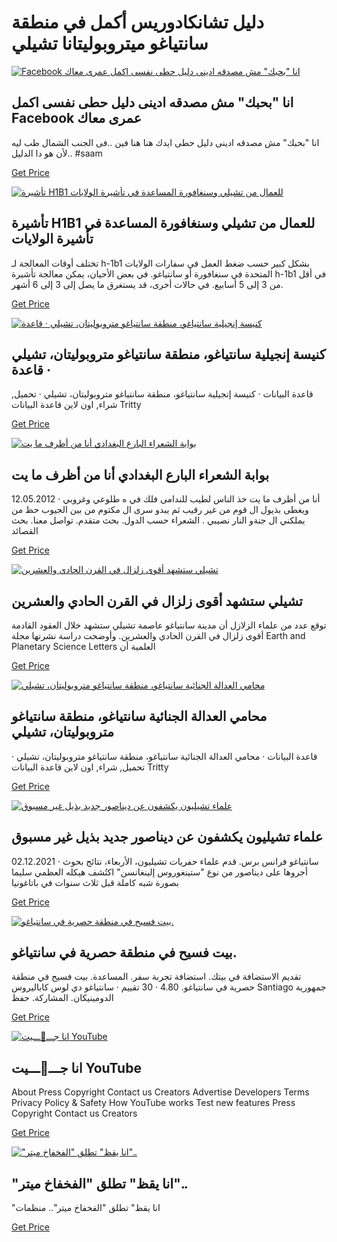 # دليل تشانكادوريس أكمل في منطقة سانتياغو ميتروبوليتانا تشيلي
<a href="https://mnn.zoosnet.net/LR/Chatpre.aspx?id=MNN94995150&p=https://vbl.co.za/" target="_blank">![‫انا "بحبك" مش مصدقه ادينى دليل حطى نفسى اكمل عمرى معاك Facebook‬](https://raw.githubusercontent.com/gcmcrusher/imgs/main/292.jpg)</a>
## ‫انا "بحبك" مش مصدقه ادينى دليل حطى نفسى اكمل عمرى معاك Facebook‬
انا "بحبك" مش مصدقه ادينى دليل حطى ايدك هنا هنا فين ..فى الجنب الشمال طب ليه ..لأن هو دا الدليل #saam
<a href="https://mnn.zoosnet.net/LR/Chatpre.aspx?id=MNN94995150&p=https://vbl.co.za/" target="_blank">Get Price</a>
<a href="https://mnn.zoosnet.net/LR/Chatpre.aspx?id=MNN94995150&p=https://vbl.co.za/" target="_blank">![تأشيرة H1B1 للعمال من تشيلي وسنغافورة المساعدة في تأشيرة الولايات ](https://raw.githubusercontent.com/gcmcrusher/imgs/main/395.jpg)</a>
## تأشيرة H1B1 للعمال من تشيلي وسنغافورة المساعدة في تأشيرة الولايات 
تختلف أوقات المعالجة لـ h-1b1 بشكل كبير حسب ضغط العمل في سفارات الولايات المتحدة في سنغافورة أو سانتياغو. في بعض الأحيان، يمكن معالجة تأشيرة h-1b1 في أقل من 3 إلى 5 أسابيع. في حالات أخرى، قد يستغرق ما يصل إلى 3 إلى 6 أشهر.
<a href="https://mnn.zoosnet.net/LR/Chatpre.aspx?id=MNN94995150&p=https://vbl.co.za/" target="_blank">Get Price</a>
<a href="https://mnn.zoosnet.net/LR/Chatpre.aspx?id=MNN94995150&p=https://vbl.co.za/" target="_blank">![كنيسة إنجيلية سانتياغو، منطقة سانتياغو متروبوليتان، تشيلي · قاعدة ](https://raw.githubusercontent.com/gcmcrusher/imgs/main/240.jpg)</a>
## كنيسة إنجيلية سانتياغو، منطقة سانتياغو متروبوليتان، تشيلي · قاعدة 
قاعدة البيانات · كنيسة إنجيلية سانتياغو، منطقة سانتياغو متروبوليتان، تشيلي · تحميل, شراء, اون لاين قاعدة البيانات Tritty
<a href="https://mnn.zoosnet.net/LR/Chatpre.aspx?id=MNN94995150&p=https://vbl.co.za/" target="_blank">Get Price</a>
<a href="https://mnn.zoosnet.net/LR/Chatpre.aspx?id=MNN94995150&p=https://vbl.co.za/" target="_blank">![بوابة الشعراء البارع البغدادي أنا من أظرف ما يت](https://raw.githubusercontent.com/gcmcrusher/imgs/main/614.jpg)</a>
## بوابة الشعراء البارع البغدادي أنا من أظرف ما يت
12.05.2012 · أنا من أظرف ما يت خذ الناس لطيب للندامى فلك في ه طلوعي وغروبي ويغطى بذيول ال قوم من غير رقيب ثم يبدو سرى ال مكتوم من بين الجيوب حظ من يملكني ال جنةو النار نصيبي . الشعراء حسب الدول. بحث متقدم. تواصل معنا. بحث القصائد 
<a href="https://mnn.zoosnet.net/LR/Chatpre.aspx?id=MNN94995150&p=https://vbl.co.za/" target="_blank">Get Price</a>
<a href="https://mnn.zoosnet.net/LR/Chatpre.aspx?id=MNN94995150&p=https://vbl.co.za/" target="_blank">![تشيلي ستشهد أقوى زلزال في القرن الحادي والعشرين](https://raw.githubusercontent.com/gcmcrusher/imgs/main/300.jpg)</a>
## تشيلي ستشهد أقوى زلزال في القرن الحادي والعشرين
توقع عدد من علماء الزلازل أن مدينة سانتياغو عاصمة تشيلي ستشهد خلال العقود القادمة أقوى زلزال في القرن الحادي والعشرين. وأوضحت دراسة نشرتها مجلة Earth and Planetary Science Letters العلمية أن 
<a href="https://mnn.zoosnet.net/LR/Chatpre.aspx?id=MNN94995150&p=https://vbl.co.za/" target="_blank">Get Price</a>
<a href="https://mnn.zoosnet.net/LR/Chatpre.aspx?id=MNN94995150&p=https://vbl.co.za/" target="_blank">![محامي العدالة الجنائية سانتياغو، منطقة سانتياغو متروبوليتان، تشيلي ](https://raw.githubusercontent.com/gcmcrusher/imgs/main/698.jpg)</a>
## محامي العدالة الجنائية سانتياغو، منطقة سانتياغو متروبوليتان، تشيلي 
قاعدة البيانات · محامي العدالة الجنائية سانتياغو، منطقة سانتياغو متروبوليتان، تشيلي · تحميل, شراء, اون لاين قاعدة البيانات Tritty
<a href="https://mnn.zoosnet.net/LR/Chatpre.aspx?id=MNN94995150&p=https://vbl.co.za/" target="_blank">Get Price</a>
<a href="https://mnn.zoosnet.net/LR/Chatpre.aspx?id=MNN94995150&p=https://vbl.co.za/" target="_blank">![علماء تشيليون يكشفون عن ديناصور جديد بذيل غير مسبوق](https://raw.githubusercontent.com/gcmcrusher/imgs/main/859.jpg)</a>
## علماء تشيليون يكشفون عن ديناصور جديد بذيل غير مسبوق
02.12.2021 · سانتياغو فرانس برس. قدم علماء حفريات تشيليون، الأربعاء، نتائج بحوث أجروها على ديناصور من نوع "ستينغوروس إلينغانسن" اكتُشف هيكله العظمي سليما بصورة شبه كاملة قبل ثلاث سنوات في باتاغونيا 
<a href="https://mnn.zoosnet.net/LR/Chatpre.aspx?id=MNN94995150&p=https://vbl.co.za/" target="_blank">Get Price</a>
<a href="https://mnn.zoosnet.net/LR/Chatpre.aspx?id=MNN94995150&p=https://vbl.co.za/" target="_blank">![بيت فسيح في منطقة حصرية في سانتياغو.](https://raw.githubusercontent.com/gcmcrusher/imgs/main/167.jpg)</a>
## بيت فسيح في منطقة حصرية في سانتياغو.
تقديم الاستضافة في بيتك. استضافة تجربة سفر. المساعدة. بيت فسيح في منطقة حصرية في سانتياغو. 4.80 · 30 تقييم · سانتياغو دي لوس كاباليروس Santiago جمهورية الدومينيكان. المشاركة. حفظ 
<a href="https://mnn.zoosnet.net/LR/Chatpre.aspx?id=MNN94995150&p=https://vbl.co.za/" target="_blank">Get Price</a>
<a href="https://mnn.zoosnet.net/LR/Chatpre.aspx?id=MNN94995150&p=https://vbl.co.za/" target="_blank">![انا جـــ🚶ـــيت YouTube](https://raw.githubusercontent.com/gcmcrusher/imgs/main/657.jpg)</a>
## انا جـــ🚶ـــيت YouTube
About Press Copyright Contact us Creators Advertise Developers Terms Privacy Policy & Safety How YouTube works Test new features Press Copyright Contact us Creators 
<a href="https://mnn.zoosnet.net/LR/Chatpre.aspx?id=MNN94995150&p=https://vbl.co.za/" target="_blank">Get Price</a>
<a href="https://mnn.zoosnet.net/LR/Chatpre.aspx?id=MNN94995150&p=https://vbl.co.za/" target="_blank">!["انا يقظ" تطلق "الفخفاخ ميتر"..](https://raw.githubusercontent.com/gcmcrusher/imgs/main/791.jpg)</a>
## "انا يقظ" تطلق "الفخفاخ ميتر"..
"انا يقظ" تطلق "الفخفاخ ميتر".. منظمات
<a href="https://mnn.zoosnet.net/LR/Chatpre.aspx?id=MNN94995150&p=https://vbl.co.za/" target="_blank">Get Price</a>
